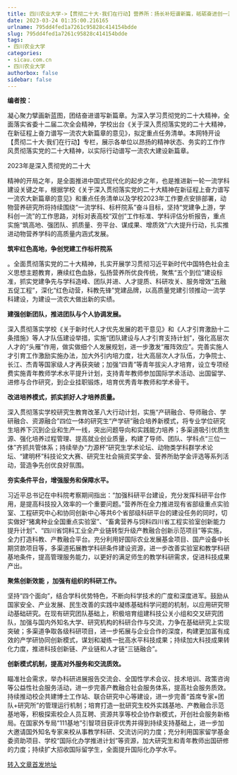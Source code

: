 ```yaml
---
title: 四川农业大学->【贯彻二十大·我们在行动】营养所：扬长补短谱新篇，砥砺奋进创一流 | sicau.com.cn
date: 2023-03-24 01:35:00.216165
urlname: 795dd4fed1a7261c95828c414154bdde
slug: 795dd4fed1a7261c95828c414154bdde
tags: 
- 四川农业大学
categories:
- sicau.com.cn
- 四川农业大学
authorbox: false
sidebar: false
---
```

**编者按：**

凝心聚力擘画新蓝图，团结奋进谱写新篇章。为深入学习贯彻党的二十大精神，全面落实省委十二届二次全会精神，学校出台《关于深入贯彻落实党的二十大精神，在新征程上奋力谱写一流农大新篇章的意见》，拟定重点任务清单。本网特开设【贯彻二十大·我们在行动】专栏，展示各单位以昂扬的精神状态、务实的工作作风贯彻落实党的二十大精神，以实际行动谱写一流农大建设新篇章。

2023年是深入贯彻党的二十大
<!--more-->
精神的开局之年，是全面推进中国式现代化的起步之年，也是推进新一轮一流学科建设关键之年，根据学校《关于深入贯彻落实党的二十大精神在新征程上奋力谱写一流农大新篇章的意见》和重点任务清单以及学校2023年工作要点安排部署，动物营养研究所将持续围绕“一流学科、标杆院系”奋斗目标，坚持“党建争上游，学科创一流”的工作思路，对标对表高校“双创”工作标准、学科评估分析报告，重点实施“筑高地、强团队、抓质量、夯平台、谋成果、增质效”六大提升行动，扎实推进动物营养学科的高质量内涵式发展。  

**筑牢红色高地，争创党建工作标杆院系**

。全面贯彻落实党的二十大精神，扎实开展学习贯彻习近平新时代中国特色社会主义思想主题教育，赓续红色血脉，弘扬营养所优良传统，聚焦“五个到位”建设标准，抓实党建争先与学科造峰、团队并进、人才提质、科研攻关、服务增效“五融五促工程”，深化“红色动营，科教先锋”党建品牌，以高质量党建引领推动一流学科建设，为建设一流农大做出新的实绩。

**建强创新团队，推进团队与个人协调发展。**

深入贯彻落实学校《关于新时代人才优先发展的若干意见》和《人才引育激励十二条措施》等人才队伍建设举措，实施“团队建设与人才引育支持计划”，强化高层次人才的“头雁”作用，做实做细个人发展规划，进一步激发“雁阵效应”。完善实施人才引育工作激励实施办法，加大外引内培力度，壮大高层次人才队伍，力争院士、长江、杰青等国家级人才再获突破；加强“四青”等青年拔尖人才培育，设立专项经费实施青年教师学术水平提升计划，支持青年教师参加国际学术活动、出国留学、进修与合作研究，到企业挂职锻炼，培育优秀青年教师和学术骨干。

**改进培养模式，抓实抓好人才培养质量。**

深入贯彻落实学校研究生教育改革八大行动计划，实施“产研融合、导师融合、学研融合、资源融合”四位一体的研究生“产学研”融合培养新模式，将专业学位研究生培养下沉到企业和生产一线，突出问题导向和实践能力培养；多渠道吸引优质生源、强化培养过程管理、提高就业创业质量，构建了导师、团队、学科点“三位一体”齐抓共管体系；持续举办“力源杯”研究生学术论坛、动物类学科群学术论坛、“建明杯”科技论文大赛、研究生社会捐资奖学金、营养所助学金评选等系列活动，营造争先创优良好氛围。

**夯实条件平台，增强服务和保障水平。**

习近平总书记在中科院考察期间指出：“加强科研平台建设，充分发挥科研平台作用，是提高科技投入效率的一个重要问题。”营养所在全力推进现有省部级重点实验室、工程研究中心和协同创新中心等共6个省部级科研平台的建设任务的同时，切实做好“猪禽种业全国重点实验室”、“畜禽营养与饲料四川省工程实验室创新能力提升计划”、“四川省饲料工业全产业链转型升级产教融合创新示范项目”等实施，全力打造科教、产教融合平台。充分利用好国际农业发展基金项目、国产设备中长期贷款项目等，多渠道拓展教学科研条件建设资源，进一步改善实验室和教学科研基地条件，提高管理服务能力，以更好的满足师生的教学科研需求，促进科技成果产出。

**聚焦创新效能** **，加强有组织的科研工作。**

坚持“四个面向”，结合学科优势特色，不断向科学技术的广度和深度进军。鼓励从国家安全、产业发展、民生改善的实践中凝练基础科学问题的机制，以应用研究带动基础研究。在现有研究团队基础上，积极培育组建科技公关小组和交叉研究团队，加强与国内外知名大学、研究机构的科研合作与交流，力争在基础研究上实现突破；多渠道争取各级科研项目，进一步拓展与企业合作的深度，构建更加富有成效的产学研协同创新模式，谋划和凝练一批高水平科技成果；持续加大科技成果转化力度，推进科技创新链、产业链和人才链“三链融合”。

**创新模式机制，提高对外服务和交流质效。**

瞄准社会需求，举办科研进展报告交流会、全国性学术会议、技术培训、政策咨询等公益性社会服务活动，进一步完善产教融合社会服务体系，提高社会服务质效。持续推动校企共建博士工作站、联合研究中心等建设，进一步完善“首席专家+团队+研究所”的管理运行机制；培育打造一批研究生校外实践基地、产教融合示范基地等，积极探索校企人员互聘、资源共享等校企协作新模式，开创社会服务新格局。在国家外专局“111基地”引智项目获评优秀并得到持续支持基础上，进一步加大邀请国外知名专家来校从事教学科研、交流访问的力度；充分利用国家留学基金委资助项目、学校“国际化办学推进计划”等资源，加大研究生和青年教师出国研修的力度；持续扩大招收国际留学生，全面提升国际化办学水平。



[转入文章首发地址](https://news.sicau.edu.cn/info/1135/71502.htm)